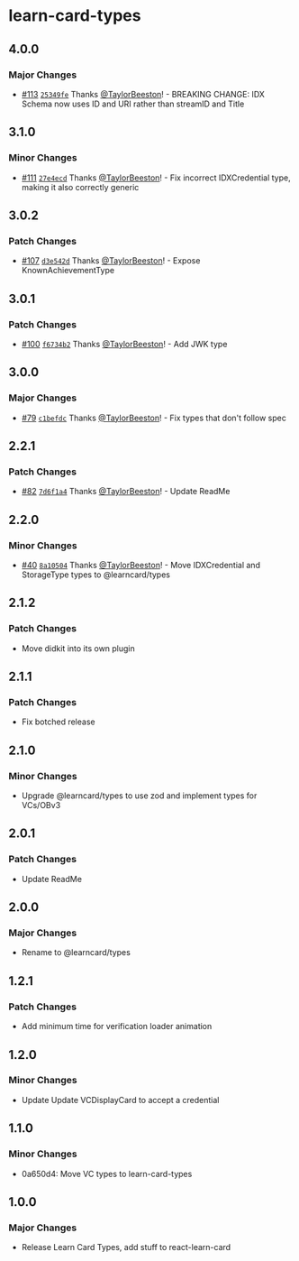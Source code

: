 # learn-card-types

## 4.0.0

### Major Changes

-   [#113](https://github.com/learningeconomy/LearnCard/pull/113) [`25349fe`](https://github.com/learningeconomy/LearnCard/commit/25349fe064c751a004092bcab24e1674fadfd5fe) Thanks [@TaylorBeeston](https://github.com/TaylorBeeston)! - BREAKING CHANGE: IDX Schema now uses ID and URI rather than streamID and Title

## 3.1.0

### Minor Changes

-   [#111](https://github.com/learningeconomy/LearnCard/pull/111) [`27e4ecd`](https://github.com/learningeconomy/LearnCard/commit/27e4ecd6641cf16b97d198434250f55135d09e97) Thanks [@TaylorBeeston](https://github.com/TaylorBeeston)! - Fix incorrect IDXCredential type, making it also correctly generic

## 3.0.2

### Patch Changes

-   [#107](https://github.com/learningeconomy/LearnCard/pull/107) [`d3e542d`](https://github.com/learningeconomy/LearnCard/commit/d3e542d412eb20644b2d14efa3d728cecdf53adc) Thanks [@TaylorBeeston](https://github.com/TaylorBeeston)! - Expose KnownAchievementType

## 3.0.1

### Patch Changes

-   [#100](https://github.com/learningeconomy/LearnCard/pull/100) [`f6734b2`](https://github.com/learningeconomy/LearnCard/commit/f6734b2dff7eade58dca5a03b8f46f058773c3b0) Thanks [@TaylorBeeston](https://github.com/TaylorBeeston)! - Add JWK type

## 3.0.0

### Major Changes

-   [#79](https://github.com/learningeconomy/LearnCard/pull/79) [`c1befdc`](https://github.com/learningeconomy/LearnCard/commit/c1befdc8a30d3cc111d938c530493b1a5b87aa00) Thanks [@TaylorBeeston](https://github.com/TaylorBeeston)! - Fix types that don't follow spec

## 2.2.1

### Patch Changes

-   [#82](https://github.com/learningeconomy/LearnCard/pull/82) [`7d6f1a4`](https://github.com/learningeconomy/LearnCard/commit/7d6f1a41656329f99c4acf560da3ec59d9e29104) Thanks [@TaylorBeeston](https://github.com/TaylorBeeston)! - Update ReadMe

## 2.2.0

### Minor Changes

-   [#40](https://github.com/learningeconomy/LearnCard/pull/40) [`8a10504`](https://github.com/learningeconomy/LearnCard/commit/8a105049df0d1f4f8ede062ca72fecbf55896562) Thanks [@TaylorBeeston](https://github.com/TaylorBeeston)! - Move IDXCredential and StorageType types to @learncard/types

## 2.1.2

### Patch Changes

-   Move didkit into its own plugin

## 2.1.1

### Patch Changes

-   Fix botched release

## 2.1.0

### Minor Changes

-   Upgrade @learncard/types to use zod and implement types for VCs/OBv3

## 2.0.1

### Patch Changes

-   Update ReadMe

## 2.0.0

### Major Changes

-   Rename to @learncard/types

## 1.2.1

### Patch Changes

-   Add minimum time for verification loader animation

## 1.2.0

### Minor Changes

-   Update Update VCDisplayCard to accept a credential

## 1.1.0

### Minor Changes

-   0a650d4: Move VC types to learn-card-types

## 1.0.0

### Major Changes

-   Release Learn Card Types, add stuff to react-learn-card
